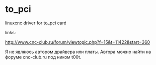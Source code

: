 # to_pci
linuxcnc driver for to_pci card

links:

http://www.cnc-club.ru/forum/viewtopic.php?f=15&t=11422&start=360

Я не являюсь автором драйвера или платы.
Автора можно найти на форуме cnc-club.ru под ником t00t.
